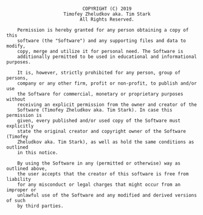                                 COPYRIGHT (C) 2019
                         Timofey Zheludkov aka. Tim Stark
                               All Rights Reserved.
                                 
        Permission is hereby granted for any person obtaining a copy of this
        software (the "Software") and any supporting files and data to modify, 
        copy, merge and utilize it for personal need. The Software is 
        additionally permitted to be used in educational and informational purposes. 
        
        It is, however, strictly prohibited for any person, group of persons, 
        company or any other firm, profit or non-profit, to publish and/or use
        the Software for commercial, monetary or proprietary purposes without
        receiving an explicit permission from the owner and creator of the 
        Software (Timofey Zheludkov aka. Tim Stark). In case this permission is
        given, every published and/or used copy of the Software must explicitly
        state the original creator and copyright owner of the Software (Timofey
        Zheludkov aka. Tim Stark), as well as hold the same conditions as outlined
        in this notice.
        
        By using the Software in any (permitted or otherwise) way as outlined above,
        the user accepts that the creator of this software is free from liability
        for any misconduct or legal charges that might occur from an improper or 
        unlawful use of the Software and any modified and derived versions of such
        by third parties.
                                
